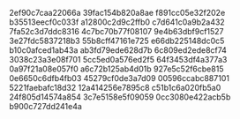 2ef90c7caa22066a
39fac154b820a8ae
f891cc05e32f202e
b35513eecf0c033f
a12800c2d9c2ffb0
c7d641c0a9b2a432
7fa52c3d7ddc8316
4c7bc70b77f08107
9e4b63dbf9cf1527
3e27fdc5837218b3
55b8cff47161e725
e66db225148dc0c5
b10c0afced1ab43a
ab3fd79ede628d7b
6c809ed2ede8cf74
3038c23a3e08f701
5cc5ed0a576ed2f5
64f3453df4a377a3
0a97f21a08e057f0
a6c72b125ab4d01b
927e5c52f6cbe815
0e6650c6dfb4fb03
45279cf0de3a7d09
00596ccabc887101
5221faebafc18d32
12a414256e7895c8
c51b1c6a020fb5a0
24f805d14574a854
3c7e5158e5f09059
0cc3080e422acb5b
b900c727dd241e4a

